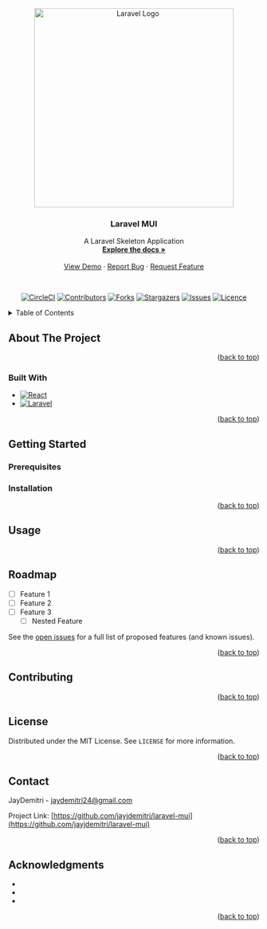 
<!-- PROJECT LOGO -->
<div align="center">
  <a href="https://laravel.com" target="_blank"><img src="https://raw.githubusercontent.com/laravel/art/master/logo-lockup/5%20SVG/2%20CMYK/1%20Full%20Color/laravel-logolockup-cmyk-red.svg" width="400" alt="Laravel Logo"></a>
</div>


<h3 align="center">Laravel MUI</h3>

  <p align="center">
    A Laravel Skeleton Application
    <br />
    <a href="https://github.com/jayjdemitri/laravel-mui"><strong>Explore the docs »</strong></a>
    <br />
    <br />
    <a href="https://github.com/jayjdemitri/laravel-mui">View Demo</a>
    ·
    <a href="https://github.com/jayjdemitri/laravel-mui/issues/new?labels=bug&template=bug-report---.md">Report Bug</a>
    ·
    <a href="https://github.com/jayjdemitri/laravel-mui/issues/new?labels=enhancement&template=feature-request---.md">Request Feature</a>
  </p>
</div>

<br/>

<div align="center">

[![CircleCI][circle-ci-shield]][circle-ci-url]
[![Contributors][contributors-shield]][contributors-url]
[![Forks][forks-shield]][forks-url]
[![Stargazers][stars-shield]][stars-url]
[![Issues][issues-shield]][issues-url]
[![Licence][license-shield]][license-url]

</div>

<!-- TABLE OF CONTENTS -->
<details>
  <summary>Table of Contents</summary>
  <ol>
    <li>
      <a href="#about-the-project">About The Project</a>
      <ul>
        <li><a href="#built-with">Built With</a></li>
      </ul>
    </li>
    <li>
      <a href="#getting-started">Getting Started</a>
      <ul>
        <li><a href="#prerequisites">Prerequisites</a></li>
        <li><a href="#installation">Installation</a></li>
      </ul>
    </li>
    <li><a href="#usage">Usage</a></li>
    <li><a href="#roadmap">Roadmap</a></li>
    <li><a href="#contributing">Contributing</a></li>
    <li><a href="#license">License</a></li>
    <li><a href="#contact">Contact</a></li>
    <li><a href="#acknowledgments">Acknowledgments</a></li>
  </ol>
</details>

<!-- ABOUT THE PROJECT -->
## About The Project

<!-- [![Product Name Screen Shot][product-screenshot]](https://example.com) -->

<p align="right">(<a href="#readme-top">back to top</a>)</p>


### Built With

* [![React][React.js]][React-url]
* [![Laravel][Laravel.com]][Laravel-url]

<p align="right">(<a href="#readme-top">back to top</a>)</p>



<!-- GETTING STARTED -->
## Getting Started


### Prerequisites


### Installation

<p align="right">(<a href="#readme-top">back to top</a>)</p>

<!-- USAGE EXAMPLES -->
## Usage

<p align="right">(<a href="#readme-top">back to top</a>)</p>



<!-- ROADMAP -->
## Roadmap

- [ ] Feature 1
- [ ] Feature 2
- [ ] Feature 3
    - [ ] Nested Feature

See the [open issues](https://github.com/jayjdemitri/laravel-mui/issues) for a full list of proposed features (and known issues).

<p align="right">(<a href="#readme-top">back to top</a>)</p>



<!-- CONTRIBUTING -->
## Contributing

<p align="right">(<a href="#readme-top">back to top</a>)</p>


<!-- LICENSE -->
## License

Distributed under the MIT License. See `LICENSE` for more information.

<p align="right">(<a href="#readme-top">back to top</a>)</p>


<!-- CONTACT -->
## Contact

JayDemitri - jaydemitri24@gmail.com

Project Link: [https://github.com/jayjdemitri/laravel-mui](https://github.com/jayjdemitri/laravel-mui)

<p align="right">(<a href="#readme-top">back to top</a>)</p>


<!-- ACKNOWLEDGMENTS -->
## Acknowledgments

* []()
* []()
* []()

<p align="right">(<a href="#readme-top">back to top</a>)</p>

<!-- MARKDOWN LINKS & IMAGES -->
<!-- https://www.markdownguide.org/basic-syntax/#reference-style-links -->
[circle-ci-shield]: https://img.shields.io/circleci/build/github/jayjdemitri/laravel-mui.svg?style=for-the-badge
[circle-ci-url]: https://dl.circleci.com/status-badge/redirect/gh/jayjdemitri/laravel-mui/tree/main
[contributors-shield]: https://img.shields.io/github/contributors/jayjdemitri/laravel-mui.svg?style=for-the-badge
[contributors-url]: https://github.com/jayjdemitri/laravel-mui/graphs/contributors
[forks-shield]: https://img.shields.io/github/forks/jayjdemitri/laravel-mui.svg?style=for-the-badge
[forks-url]: https://github.com/jayjdemitri/laravel-mui/network/members
[stars-shield]: https://img.shields.io/github/stars/jayjdemitri/laravel-mui.svg?style=for-the-badge
[stars-url]: https://github.com/jayjdemitri/laravel-mui/stargazers
[issues-shield]: https://img.shields.io/github/issues/jayjdemitri/laravel-mui.svg?style=for-the-badge
[issues-url]: https://github.com/jayjdemitri/laravel-mui/issues
[license-shield]: https://img.shields.io/badge/license-MIT-blue.svg?style=for-the-badge
[license-url]: https://github.com/jayjdemitri/laravel-mui/blob/main/LICENSE

[React.js]: https://img.shields.io/badge/React-20232A?style=for-the-badge&logo=react&logoColor=61DAFB
[React-url]: https://reactjs.org/

[Laravel.com]: https://img.shields.io/badge/Laravel-FF2D20?style=for-the-badge&logo=laravel&logoColor=white
[Laravel-url]: https://laravel.com
